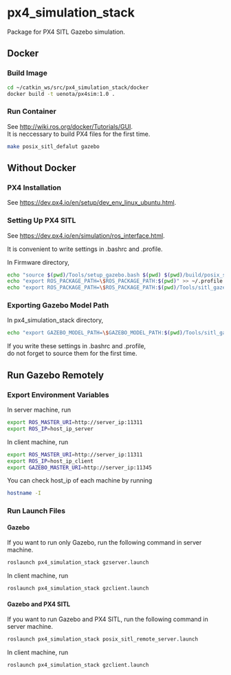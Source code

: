 # px4_simulation_stack
Package for PX4 SITL Gazebo simulation.  

## Docker
### Build Image
```bash
cd ~/catkin_ws/src/px4_simulation_stack/docker
docker build -t uenota/px4sim:1.0 .
```
  
### Run Container
See http://wiki.ros.org/docker/Tutorials/GUI.  
It is neccessary to build PX4 files for the first time.
```bash
make posix_sitl_defalut gazebo
```
  
## Without Docker
### PX4 Installation
See https://dev.px4.io/en/setup/dev_env_linux_ubuntu.html.  
  
### Setting Up PX4 SITL
See https://dev.px4.io/en/simulation/ros_interface.html.  
  
It is convenient to write settings in .bashrc and .profile.  
  
In Firmware directory,
```bash
echo "source $(pwd)/Tools/setup_gazebo.bash $(pwd) $(pwd)/build/posix_sitl_default" >> ~/.bashrc
echo "export ROS_PACKAGE_PATH=\$ROS_PACKAGE_PATH:$(pwd)" >> ~/.profile
echo "export ROS_PACKAGE_PATH=\$ROS_PACKAGE_PATH:$(pwd)/Tools/sitl_gazebo" >> ~/.profile
```
  
### Exporting Gazebo Model Path
In px4_simulation_stack directory,
```bash
echo "export GAZEBO_MODEL_PATH=\$GAZEBO_MODEL_PATH:$(pwd)/Tools/sitl_gazebo/models" >> ~/.profile
```
If you write these settings in .bashrc and .profile,  
do not forget to source them for the first time.  


## Run Gazebo Remotely

### Export Environment Variables
In server machine, run
```bash
export ROS_MASTER_URI=http://server_ip:11311
export ROS_IP=host_ip_server
```
In client machine, run
```bash
export ROS_MASTER_URI=http://server_ip:11311
export ROS_IP=host_ip_client
export GAZEBO_MASTER_URI=http://server_ip:11345
```

You can check host_ip of each machine by running
```bash
hostname -I
```

### Run Launch Files
#### Gazebo
If you want to run only Gazebo, run the following command in server machine.
```bash
roslaunch px4_simulation_stack gzserver.launch
```
In client machine, run
```bash
roslaunch px4_simulation_stack gzclient.launch
```

#### Gazebo and PX4 SITL
If you want to run Gazebo and PX4 SITL, run the following command in server machine.
```bash
roslaunch px4_simulation_stack posix_sitl_remote_server.launch
```
In client machine, run
```bash
roslaunch px4_simulation_stack gzclient.launch
```
